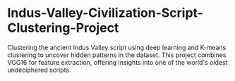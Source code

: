 # Indus-Valley-Civilization-Script-Clustering-Project
Clustering the ancient Indus Valley script using deep learning and K-means clustering to uncover hidden patterns in the dataset. This project combines VGG16 for feature extraction, offering insights into one of the world's oldest undeciphered scripts.
